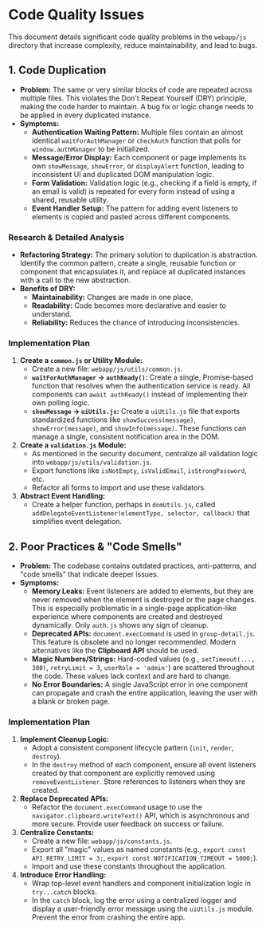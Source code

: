 # Code Quality Issues

This document details significant code quality problems in the `webapp/js` directory that increase complexity, reduce maintainability, and lead to bugs.

## 1. Code Duplication

*   **Problem:** The same or very similar blocks of code are repeated across multiple files. This violates the Don't Repeat Yourself (DRY) principle, making the code harder to maintain. A bug fix or logic change needs to be applied in every duplicated instance.
*   **Symptoms:**
    *   **Authentication Waiting Pattern:** Multiple files contain an almost identical `waitForAuthManager` or `checkAuth` function that polls for `window.authManager` to be initialized.
    *   **Message/Error Display:** Each component or page implements its own `showMessage`, `showError`, or `displayAlert` function, leading to inconsistent UI and duplicated DOM manipulation logic.
    *   **Form Validation:** Validation logic (e.g., checking if a field is empty, if an email is valid) is repeated for every form instead of using a shared, reusable utility.
    *   **Event Handler Setup:** The pattern for adding event listeners to elements is copied and pasted across different components.

### Research & Detailed Analysis

*   **Refactoring Strategy:** The primary solution to duplication is abstraction. Identify the common pattern, create a single, reusable function or component that encapsulates it, and replace all duplicated instances with a call to the new abstraction.
*   **Benefits of DRY:**
    *   **Maintainability:** Changes are made in one place.
    *   **Readability:** Code becomes more declarative and easier to understand.
    *   **Reliability:** Reduces the chance of introducing inconsistencies.

### Implementation Plan

1.  **Create a `common.js` or Utility Module:**
    *   Create a new file: `webapp/js/utils/common.js`.
    *   **`waitForAuthManager` -> `authReady()`:** Create a single, Promise-based function that resolves when the authentication service is ready. All components can `await authReady()` instead of implementing their own polling logic.
    *   **`showMessage` -> `uiUtils.js`:** Create a `uiUtils.js` file that exports standardized functions like `showSuccess(message)`, `showError(message)`, and `showInfo(message)`. These functions can manage a single, consistent notification area in the DOM.
2.  **Create a `validation.js` Module:**
    *   As mentioned in the security document, centralize all validation logic into `webapp/js/utils/validation.js`.
    *   Export functions like `isNotEmpty`, `isValidEmail`, `isStrongPassword`, etc.
    *   Refactor all forms to import and use these validators.
3.  **Abstract Event Handling:**
    *   Create a helper function, perhaps in `domUtils.js`, called `addDelegateEventListener(elementType, selector, callback)` that simplifies event delegation.

## 2. Poor Practices & "Code Smells"

*   **Problem:** The codebase contains outdated practices, anti-patterns, and "code smells" that indicate deeper issues.
*   **Symptoms:**
    *   **Memory Leaks:** Event listeners are added to elements, but they are never removed when the element is destroyed or the page changes. This is especially problematic in a single-page application-like experience where components are created and destroyed dynamically. Only `auth.js` shows any sign of cleanup.
    *   **Deprecated APIs:** `document.execCommand` is used in `group-detail.js`. This feature is obsolete and no longer recommended. Modern alternatives like the **Clipboard API** should be used.
    *   **Magic Numbers/Strings:** Hard-coded values (e.g., `setTimeout(..., 300)`, `retryLimit = 3`, `userRole = 'admin'`) are scattered throughout the code. These values lack context and are hard to change.
    *   **No Error Boundaries:** A single JavaScript error in one component can propagate and crash the entire application, leaving the user with a blank or broken page.

### Implementation Plan

1.  **Implement Cleanup Logic:**
    *   Adopt a consistent component lifecycle pattern (`init`, `render`, `destroy`).
    *   In the `destroy` method of each component, ensure all event listeners created by that component are explicitly removed using `removeEventListener`. Store references to listeners when they are created.
2.  **Replace Deprecated APIs:**
    *   Refactor the `document.execCommand` usage to use the `navigator.clipboard.writeText()` API, which is asynchronous and more secure. Provide user feedback on success or failure.
3.  **Centralize Constants:**
    *   Create a new file: `webapp/js/constants.js`.
    *   Export all "magic" values as named constants (e.g., `export const API_RETRY_LIMIT = 3;`, `export const NOTIFICATION_TIMEOUT = 5000;`).
    *   Import and use these constants throughout the application.
4.  **Introduce Error Handling:**
    *   Wrap top-level event handlers and component initialization logic in `try...catch` blocks.
    *   In the `catch` block, log the error using a centralized logger and display a user-friendly error message using the `uiUtils.js` module. Prevent the error from crashing the entire app.

